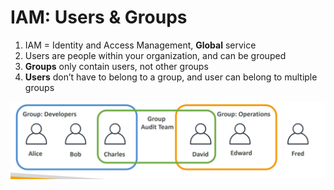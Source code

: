 # IAM: Users & Groups
1. IAM = Identity and Access Management, <b>Global</b> service
2. Users are people within your organization, and can be grouped
3. <b>Groups</b> only contain users, not other groups
4. <b>Users</b> don’t have to belong to a group, and user can belong to multiple groups

![UserGroup1](usergroup1.png)

